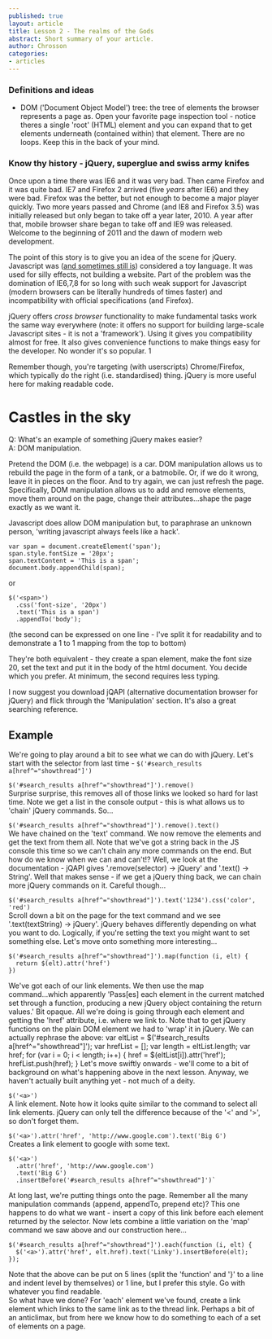 ```yaml
---
published: true
layout: article
title: Lesson 2 - The realms of the Gods
abstract: Short summary of your article.
author: Chrosson
categories:
- articles
---
```


### Definitions and ideas
* DOM ('Document Object Model') tree: the tree of elements the browser represents a page as. Open your favorite page inspection tool - notice theres a single 'root' (HTML) element and you can expand that to get elements underneath (contained within) that element. There are no loops. Keep this in the back of your mind.

### Know thy history - jQuery, superglue and swiss army knifes 
Once upon a time there was IE6 and it was very bad. Then came Firefox and it was quite bad. IE7 and Firefox 2 arrived (five *years* after IE6) and they were bad. Firefox was the better, but not enough to become a major player quickly. Two more years passed and Chrome (and IE8 and Firefox 3.5) was initially released but only began to take off a year later, 2010. A year after that, mobile browser share began to take off and IE9 was released. Welcome to the beginning of 2011 and the dawn of modern web development.

The point of this story is to give you an idea of the scene for jQuery. Javascript was ([and sometimes still is](http://www.crockford.com/javascript/javascript.html)) considered a toy language. It was used for silly effects, not building a website. Part of the problem was the domination of IE6,7,8 for so long with such weak support for Javascript (modern browsers can be literally hundreds of times faster) and incompatibility with official specifications (and Firefox).

jQuery offers *cross browser* functionality to make fundamental tasks work the same way everywhere (note: it offers no support for building large-scale Javascript sites - it is not a 'framework'). Using it gives you compatibility almost for free. It also gives convenience functions to make things easy for the developer. No wonder it's so popular. 1

Remember though, you're targeting (with userscripts) Chrome/Firefox, which typically do the right (i.e. standardised) thing. jQuery is more useful here for making readable code.

# Castles in the sky

Q: What's an example of something jQuery makes easier?  
A: DOM manipulation.

Pretend the DOM (i.e. the webpage) is a car. DOM manipulation allows us to rebuild the page in the form of a tank, or a batmobile. Or, if we do it wrong, leave it in pieces on the floor. And to try again, we can just refresh the page. Specifically, DOM manipulation allows us to add and remove elements, move them around on the page, change their attributes...shape the page exactly as we want it.

Javascript does allow DOM manipulation but, to paraphrase an unknown person, 'writing javascript always feels like a hack'.

    var span = document.createElement('span');
    span.style.fontSize = '20px';
    span.textContent = 'This is a span';
    document.body.appendChild(span);

or

    $('<span>')
      .css('font-size', '20px')
      .text('This is a span')
      .appendTo('body');
(the second can be expressed on one line - I've split it for readability and to demonstrate a 1 to 1 mapping from the top to bottom)

They're both equivalent - they create a span element, make the font size 20, set the text and put it in the body of the html document. You decide which you prefer. At minimum, the second requires less typing.

I now suggest you download jQAPI (alternative documentation browser for jQuery) and flick through the 'Manipulation' section. It's also a great searching reference.

## Example

We're going to play around a bit to see what we can do with jQuery. Let's start with the selector from last time - `$('#search_results a[href^="showthread"]')`

`$('#search_results a[href^="showthread"]').remove()`  
Surprise surprise, this removes all of those links we looked so hard for last time. Note we get a list in the console output - this is what allows us to 'chain' jQuery commands. So...

`$('#search_results a[href^="showthread"]').remove().text()`  
We have chained on the 'text' command. We now remove the elements and get the text from them all. Note that we've got a string back in the JS console this time so we can't chain any more commands on the end. But how do we know when we can and can't!? Well, we look at the documentation - jQAPI gives '.remove(selector) → jQuery' and '.text() → String'. Well that makes sense - if we get a jQuery thing back, we can chain more jQuery commands on it. Careful though...

`$('#search_results a[href^="showthread"]').text('1234').css('color', 'red')`  
Scroll down a bit on the page for the text command and we see '.text(textString) → jQuery'. jQuery behaves differently depending on what you want to do. Logically, if you're setting the text you might want to set something else. Let's move onto something more interesting...

	$('#search_results a[href^="showthread"]').map(function (i, elt) {
      return $(elt).attr('href')
    })
We've got each of our link elements. We then use the map command...which apparently 'Pass\[es\] each element in the current matched set through a function, producing a new jQuery object containing the return values.' Bit opaque. All we're doing is going through each element and getting the 'href' attribute, i.e. where we link to. Note that to get jQuery functions on the plain DOM element we had to 'wrap' it in jQuery. We can actually rephrase the above:
    var eltList = $('#search_results a[href^="showthread"]');
    var hrefList = [];
    var length = eltList.length;
    var href;
    for (var i = 0; i < length; i++) {
      href = $(eltList[i]).attr('href');
      hrefList.push(href);
    }
Let's move swiftly onwards - we'll come to a bit of background on what's happening above in the next lesson. Anyway, we haven't actually built anything yet - not much of a deity.

`$('<a>')`  
A link element. Note how it looks quite similar to the command to select all link elements. jQuery can only tell the difference because of the '<' and '>', so don't forget them.

`$('<a>').attr('href', 'http://www.google.com').text('Big G')`  
Creates a link element to google with some text.

    $('<a>')
      .attr('href', 'http://www.google.com')
      .text('Big G')
      .insertBefore('#search_results a[href^="showthread"]')`
At long last, we're putting things onto the page. Remember all the many manipulation commands (append, appendTo, prepend etc)? This one happens to do what we want - insert a copy of this link before each element returned by the selector. Now lets combine a little variation on the 'map' command we saw above and our construction here...


    $('#search_results a[href^="showthread"]').each(function (i, elt) {
      $('<a>').attr('href', elt.href).text('Linky').insertBefore(elt);
    });
Note that the above can be put on 5 lines (split the 'function' and '}' to a line and indent level by themselves) or 1 line, but I prefer this style. Go with whatever you find readable.  
So what have we done? For 'each' element we've found, create a link element which links to the same link as to the thread link. Perhaps a bit of an anticlimax, but from here we know how to do something to each of a set of elements on a page.